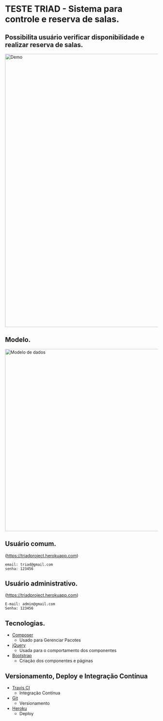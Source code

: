 # TESTE TRIAD - Sistema para controle e reserva de salas.

## Possibilita usuário verificar disponibilidade e realizar reserva de salas.

<a href="https://triadproject.herokuapp.com"><img width="900" src="https://triadproject.herokuapp.com/assets/img/demo.png" alt="Demo"></a>


## Modelo.
<img width="600" src="https://triadproject.herokuapp.com/assets/img/modelo-dados.png" alt="Modelo de dados">


## Usuário comum.
(https://triadproject.herokuapp.com)

```
email: triad@gmail.com
senha: 123456
```

## Usuário administrativo.
(https://triadproject.herokuapp.com)

```
E-mail: admin@gmail.com
Senha: 123456
```
## Tecnologias.

* [Composer](https://getcomposer.org)
  * Usado para Gerenciar Pacotes
* [jQuery](https://jquery.com)
  * Usada para o comportamento dos componentes
* [Bootstrap](http://getbootstrap.com/)
  * Criação dos componentes e páginas

## Versionamento, Deploy e Integração Contínua

* [Travis CI](https://travis-ci.org)
  * Integração Contínua
* [Git](https://git-scm.com)
  * Versionamento
* [Heroku](https://www.heroku.com)
  * Deploy
